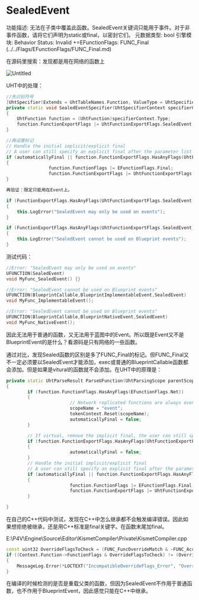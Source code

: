 # SealedEvent

功能描述: 无法在子类中覆盖此函数。SealedEvent关键词只能用于事件。对于非事件函数，请将它们声明为static或final，以密封它们。
元数据类型: bool
引擎模块: Behavior
Status: Invalid
+=EFunctionFlags: FUNC_Final (../../Flags/EFunctionFlags/FUNC_Final.md)

在源码里搜索：发现都是用在网络的函数上

![Untitled](SealedEvent/Untitled.png)

UHT中的处理：

```cpp
//先识别符号
[UhtSpecifier(Extends = UhtTableNames.Function, ValueType = UhtSpecifierValueType.Legacy)]
private static void SealedEventSpecifier(UhtSpecifierContext specifierContext)
{
	UhtFunction function = (UhtFunction)specifierContext.Type;
	function.FunctionExportFlags |= UhtFunctionExportFlags.SealedEvent;
}

//再设置标记
// Handle the initial implicit/explicit final
// A user can still specify an explicit final after the parameter list as well.
if (automaticallyFinal || function.FunctionExportFlags.HasAnyFlags(UhtFunctionExportFlags.SealedEvent))
{
				function.FunctionFlags |= EFunctionFlags.Final;
				function.FunctionExportFlags |= UhtFunctionExportFlags.Final | UhtFunctionExportFlags.AutoFinal;
}

再验证：限定只能用在Event上。

if (FunctionExportFlags.HasAnyFlags(UhtFunctionExportFlags.SealedEvent) && !FunctionFlags.HasAnyFlags(EFunctionFlags.Event))
{
	this.LogError("SealedEvent may only be used on events");
}

if (FunctionExportFlags.HasAnyFlags(UhtFunctionExportFlags.SealedEvent) && FunctionFlags.HasAnyFlags(EFunctionFlags.BlueprintEvent))
{
	this.LogError("SealedEvent cannot be used on Blueprint events");
}

```

测试代码：

```cpp
//Error: "SealedEvent may only be used on events"
UFUNCTION(SealedEvent)
void MyFunc_SealedEvent() {} 

//Error: "SealedEvent cannot be used on Blueprint events"
UFUNCTION(BlueprintCallable,BlueprintImplementableEvent,SealedEvent)
void MyFunc_ImplementableEvent();

//Error: "SealedEvent cannot be used on Blueprint events"
UFUNCTION(BlueprintCallable,BlueprintNativeEvent,SealedEvent)
void MyFunc_NativeEvent();
```

因此无法用于普通的函数，又无法用于蓝图中的Event。所以既是Event又不是BlueprintEvent的是什么？看源码是只有网络的一些函数。

通过对比，发现Sealed函数的区别是多了FUNC_Final的标记。但FUNC_Final又不一定必须要以SealedEvent才能添加，exec或普通的BlueprintCallable函数都会添加。但是如果是vitural的函数就不会添加。在UHT中的原理是：

```cpp
private static UhtParseResult ParseUFunction(UhtParsingScope parentScope, UhtToken token)
{
		if (function.FunctionFlags.HasAnyFlags(EFunctionFlags.Net))
		{
						// Network replicated functions are always events, and are only final if sealed
						scopeName = "event";
						tokenContext.Reset(scopeName);
						automaticallyFinal = false;
		}

		// If virtual, remove the implicit final, the user can still specifying an explicit final at the end of the declaration
		if (function.FunctionExportFlags.HasAnyFlags(UhtFunctionExportFlags.Virtual))
		{
						automaticallyFinal = false;
		}
		// Handle the initial implicit/explicit final
		// A user can still specify an explicit final after the parameter list as well.
		if (automaticallyFinal || function.FunctionExportFlags.HasAnyFlags(UhtFunctionExportFlags.SealedEvent))
		{
						function.FunctionFlags |= EFunctionFlags.Final;
						function.FunctionExportFlags |= UhtFunctionExportFlags.Final | UhtFunctionExportFlags.AutoFinal;
		}

}
```

在自己的C++代码中测试，发现在C++中怎么继承都不会触发编译错误。因此如果想拒绝被继承，还是用C++标准是final关键字。在函数末尾加final。

E:\P4V\Engine\Source\Editor\KismetCompiler\Private\KismetCompiler.cpp 

```cpp
const uint32 OverrideFlagsToCheck = (FUNC_FuncOverrideMatch & ~FUNC_AccessSpecifiers);
if ((Context.Function->FunctionFlags & OverrideFlagsToCheck) != (OverridenFunction->FunctionFlags & OverrideFlagsToCheck))
{
	MessageLog.Error(*LOCTEXT("IncompatibleOverrideFlags_Error", "Overriden function is not compatible with the parent function @@. Check flags: Exec, Final, Static.").ToString(), Context.EntryPoint);
}
```

在编译的时候检测的是否是重载父类的函数，但因为SealedEvent不作用于普通函数，也不作用于BlueprintEvent，因此感觉只能在C++中继承。